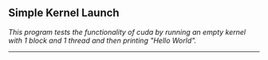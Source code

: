 ## Simple Kernel Launch

*This program tests the functionality of cuda by running an empty kernel with 1 block and 1 thread and then printing "Hello World".*

---
<br>